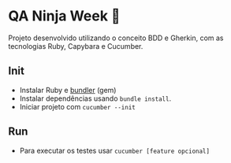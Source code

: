 # QA Ninja Week :mag_right:

Projeto desenvolvido utilizando o conceito BDD e Gherkin, com as tecnologias Ruby, Capybara e Cucumber.

## Init

- Instalar Ruby e [bundler](https://rubygems.org/gems/bundler) (gem)
- Instalar dependências usando `bundle install`.
- Iniciar projeto com `cucumber --init`

## Run

- Para executar os testes usar `cucumber [feature opcional]`

